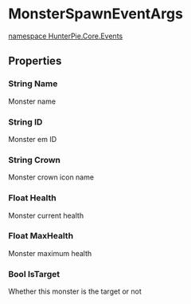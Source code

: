 # MonsterSpawnEventArgs
<a href="?p=EventArgs/HunterPie.Core.Events.md"><ns>namespace HunterPie.Core.Events</ns></a>

## Properties

### <Type>String</Type> Name

Monster name
### <Type>String</Type> ID

Monster em ID
### <Type>String</Type> Crown

Monster crown icon name
### <Type>Float</Type> Health

Monster current health
### <Type>Float</Type> MaxHealth

Monster maximum health
### <Type>Bool</Type> IsTarget

Whether this monster is the target or not
